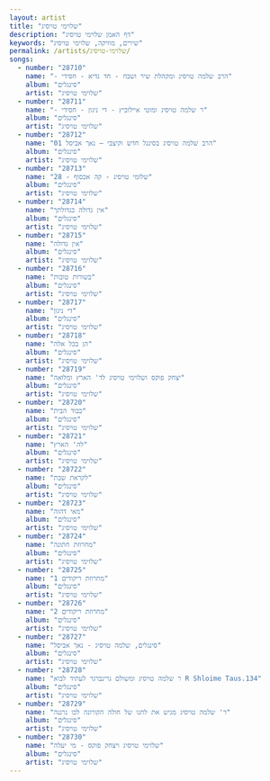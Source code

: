 ```yaml
---
layout: artist
title: "שלוימי טויסיג"
description: "דף האמן שלוימי טויסיג"
keywords: "שירים, מוזיקה, שלוימי טויסיג"
permalink: /artists/שלוימי-טויסיג/
songs:
  - number: "28710"
    name: "- הרב שלמה טויסיג ומקהלת שיר ושבח - חד גדיא - חסידי"
    album: "סינגלים"
    artist: "שלוימי טויסיג"
  - number: "28711"
    name: "- ר שלמה טויסיג ומוטי איילוביץ - די ניגון - חסידי"
    album: "סינגלים"
    artist: "שלוימי טויסיג"
  - number: "28712"
    name: "01 הרב שלמה טויסיג בסינגל חדש וקיצבי – נאך אביסל"
    album: "סינגלים"
    artist: "שלוימי טויסיג"
  - number: "28713"
    name: "28 - שלומי טויסיג - קה אכסוף"
    album: "סינגלים"
    artist: "שלוימי טויסיג"
  - number: "28714"
    name: "אין גדולה כגדולתך"
    album: "סינגלים"
    artist: "שלוימי טויסיג"
  - number: "28715"
    name: "אין גדולה"
    album: "סינגלים"
    artist: "שלוימי טויסיג"
  - number: "28716"
    name: "בשורות טובות"
    album: "סינגלים"
    artist: "שלוימי טויסיג"
  - number: "28717"
    name: "די ניגון"
    album: "סינגלים"
    artist: "שלוימי טויסיג"
  - number: "28718"
    name: "הן בכל אלה"
    album: "סינגלים"
    artist: "שלוימי טויסיג"
  - number: "28719"
    name: "יצחק פוקס ושלוימי טויסיג לד' הארץ ומלואה"
    album: "סינגלים"
    artist: "שלוימי טויסיג"
  - number: "28720"
    name: "כבוד הבית"
    album: "סינגלים"
    artist: "שלוימי טויסיג"
  - number: "28721"
    name: "לה' הארץ"
    album: "סינגלים"
    artist: "שלוימי טויסיג"
  - number: "28722"
    name: "לקראת שבת"
    album: "סינגלים"
    artist: "שלוימי טויסיג"
  - number: "28723"
    name: "מאי דהוה"
    album: "סינגלים"
    artist: "שלוימי טויסיג"
  - number: "28724"
    name: "מחרוזת חתונה"
    album: "סינגלים"
    artist: "שלוימי טויסיג"
  - number: "28725"
    name: "מחרוזת ריקודים 1"
    album: "סינגלים"
    artist: "שלוימי טויסיג"
  - number: "28726"
    name: "מחרוזת ריקודים 2"
    album: "סינגלים"
    artist: "שלוימי טויסיג"
  - number: "28727"
    name: "סינגלים, שלמה טויסיג - נאך אביסל"
    album: "סינגלים"
    artist: "שלוימי טויסיג"
  - number: "28728"
    name: "ר שלמה טויסיג ומשולם גרינברגר לעתיד לבוא R Shloime Taus.134"
    album: "סינגלים"
    artist: "שלוימי טויסיג"
  - number: "28729"
    name: "ר' שלמה טויסיג מגיש את לחנו של חולה הקורונה לכו נרננה"
    album: "סינגלים"
    artist: "שלוימי טויסיג"
  - number: "28730"
    name: "שלוימי טויסיג ויצחק פוקס - מי יעלה"
    album: "סינגלים"
    artist: "שלוימי טויסיג"
---
```

